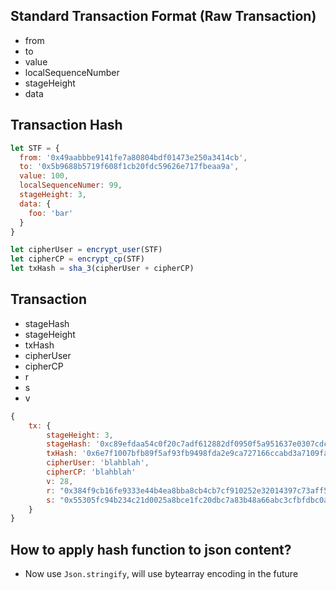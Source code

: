 ## Standard Transaction Format (Raw Transaction)
- from
- to
- value
- localSequenceNumber
- stageHeight
- data

## Transaction Hash
```javascript
let STF = {
  from: '0x49aabbbe9141fe7a80804bdf01473e250a3414cb',
  to: '0x5b9688b5719f608f1cb20fdc59626e717fbeaa9a',
  value: 100,
  localSequenceNumer: 99,
  stageHeight: 3,
  data: {
    foo: 'bar'
  }
}

let cipherUser = encrypt_user(STF)
let cipherCP = encrypt_cp(STF)
let txHash = sha_3(cipherUser + cipherCP)
```

## Transaction
- stageHash
- stageHeight
- txHash
- cipherUser
- cipherCP
- r
- s
- v

```javascript
{
    tx: {
        stageHeight: 3,
        stageHash: '0xc89efdaa54c0f20c7adf612882df0950f5a951637e0307cdcb4c672f298b8bc6',
        txHash: '0x6e7f1007bfb89f5af93fb9498fda2e9ca727166ccabd3a7109fa83e9d46d3f1a',
        cipherUser: 'blahblah',
        cipherCP: 'blahblah'
        v: 28,
        r: "0x384f9cb16fe9333e44b4ea8bba8cb4cb7cf910252e32014397c73aff5f94480c",
        s: "0x55305fc94b234c21d0025a8bce1fc20dbc7a83b48a66abc3cfbfdbc0a28c5709"
    }
}
```

## How to apply hash function to json content?
  - Now use `Json.stringify`, will use bytearray encoding in the future